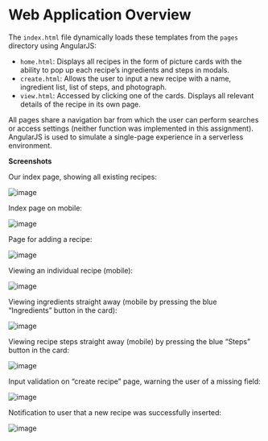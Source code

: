 # Web Application Overview

The `index.html` file dynamically loads these templates from the `pages` directory using AngularJS:
* `home.html`: Displays all recipes in the form of picture cards with the ability to pop up each recipe’s ingredients and steps in modals.
* `create.html`: Allows the user to input a new recipe with a name, ingredient list, list of steps, and photograph.
* `view.html`: Accessed by clicking one of the cards. Displays all relevant details of the recipe in its own page.

All pages share a navigation bar from which the user can perform searches or access settings (neither function was implemented in this assignment). AngularJS is used to simulate a single-page experience in a serverless environment.

**Screenshots**

Our index page, showing all existing recipes:

![image](https://github.com/4cylinder/recipeAssistant/blob/master/website/0.png?raw=true)

Index page on mobile:

![image](https://github.com/4cylinder/recipeAssistant/blob/master/website/1.png?raw=true)

Page for adding a recipe:

![image](https://github.com/4cylinder/recipeAssistant/blob/master/website/2.png?raw=true)

Viewing an individual recipe (mobile):

![image](https://github.com/4cylinder/recipeAssistant/blob/master/website/3.png?raw=true)

Viewing ingredients straight away (mobile by pressing the blue “Ingredients” button in the card):

![image](https://github.com/4cylinder/recipeAssistant/blob/master/website/4.png?raw=true)

Viewing recipe steps straight away (mobile) by pressing the blue “Steps” button in the card:

![image](https://github.com/4cylinder/recipeAssistant/blob/master/website/5.png?raw=true)

Input validation on “create recipe” page, warning the user of a missing field:

![image](https://github.com/4cylinder/recipeAssistant/blob/master/website/6.png?raw=true)

Notification to user that a new recipe was successfully inserted:

![image](https://github.com/4cylinder/recipeAssistant/blob/master/website/7.png?raw=truee)

